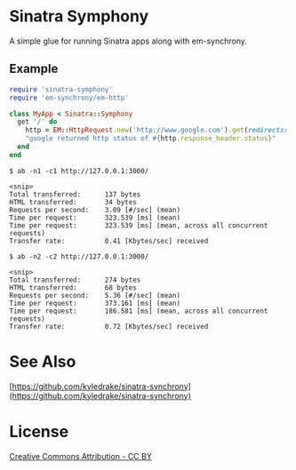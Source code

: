 # Sinatra Symphony

A simple glue for running Sinatra apps along with em-synchrony.

## Example

```ruby
require 'sinatra-symphony'
require 'em-synchrony/em-http'

class MyApp < Sinatra::Symphony
  get '/' do
    http = EM::HttpRequest.new('http://www.google.com').get(redirects: 0)
    "google returned http status of #{http.response_header.status}"
  end
end
```

```
$ ab -n1 -c1 http://127.0.0.1:3000/

<snip>
Total transferred:      137 bytes
HTML transferred:       34 bytes
Requests per second:    3.09 [#/sec] (mean)
Time per request:       323.539 [ms] (mean)
Time per request:       323.539 [ms] (mean, across all concurrent requests)
Transfer rate:          0.41 [Kbytes/sec] received

$ ab -n2 -c2 http://127.0.0.1:3000/

<snip>
Total transferred:      274 bytes
HTML transferred:       68 bytes
Requests per second:    5.36 [#/sec] (mean)
Time per request:       373.161 [ms] (mean)
Time per request:       186.581 [ms] (mean, across all concurrent requests)
Transfer rate:          0.72 [Kbytes/sec] received
```

# See Also
[https://github.com/kyledrake/sinatra-synchrony](https://github.com/kyledrake/sinatra-synchrony)

# License
[Creative Commons Attribution - CC BY](http://creativecommons.org/licenses/by/3.0)
